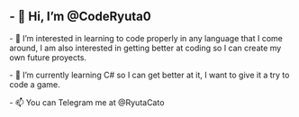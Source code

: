 <h2>- 👋 Hi, I’m @CodeRyuta0</h2>
<p>- 👀 I’m interested in learning to code properly in any language that I come around, I am also interested in getting better at coding so I can create my own future proyects.</p>
<p>- 🌱 I’m currently learning C# so I can get better at it, I want to give it a try to code a game.</p>
<!-- 💞️ I’m looking to collaborate on ... -->
<p>- 📫 You can Telegram me at @RyutaCato</p>

<!---
CodeRyuta0/CodeRyuta0 is a ✨ special ✨ repository because its `README.md` (this file) appears on your GitHub profile.
You can click the Preview link to take a look at your changes.
--->
